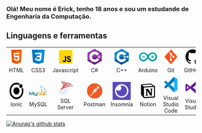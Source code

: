 ### Olá! Meu nome é Erick, tenho 18 anos e sou um estudande de Engenharia da Computação.


## Linguagens e ferramentas
<table>
    <!-- Linha 1 -->
    <tr>
        <td align="center" width="96">
        <a href="https://developer.mozilla.org/en-US/docs/Web/HTML">
            <img src=".github/img/html5.png" width="48" height="48" alt="HTML"/>
        </a>
        <span>HTML</span>
        </td>
        <td align="center" width="96">
        <a href="https://developer.mozilla.org/pt-BR/docs/Web/CSS">
            <img src=".github/img/css3.png" width="48" height="48" alt="CSS3"/>
        </a>
        <span>CSS3</span>
        </td>
        <td align="center" width="96">
        <a href="https://developer.mozilla.org/pt-BR/docs/Web/JavaScript">
            <img src=".github/img/javascript.png" width="48" height="48" alt="Javascript"/>
        </a>
        <span>Javascript</span>
        </td>
        <td align="center" width="96">
        <a href="https://docs.microsoft.com/pt-br/dotnet/csharp/">
            <img src=".github/img/csharp.png" width="48" height="48" alt="C#"/>
        </a>
        <span>C#</span>
        </td>
        <td align="center" width="96">
        <a href="https://docs.microsoft.com/pt-br/cpp/cpp/?view=msvc-160">
            <img src=".github/img/c++.png" width="48" height="48" alt="C++"/>
        </a>
        <span>C++</span>
        </td>
        <td align="center" width="96">
        <a href="https://www.arduino.cc/">
            <img src=".github/img/arduino.png" width="48" height="48" alt="Arduino"/>
        </a>
        <span>Arduino</span>
        </td>
        <td align="center" width="96">
        <a href="https://git-scm.com/">
            <img src=".github/img/git.png" width="48" height="48" alt="Git"/>
        </a>
        <span>Git</span>
        </td>
        <td align="center" width="96">
        <a href="https://github.com/">
            <img src=".github/img/github.png" width="48" height="48" alt="GitHub"/>
        </a>
        <span>GitHub</span>
        </td>
    </tr>
    <!-- Linha 2 -->
    <tr>
        <td align="center" width="96">
        <a href="https://ionicframework.com/">
            <img src=".github/img/ionic.png" width="48" height="48" alt="Ionic"/>
        </a>
        <span>Ionic</span>
        </td>
        <td align="center" width="96">
        <a href="https://www.mysql.com/">
            <img src=".github/img/mysql.png" width="48" height="48" alt="MySQL"/>
        </a>
        <span>MySQL</span>
        </td>
        <td align="center" width="96">
        <a href="https://www.microsoft.com/pt-br/sql-server/sql-server-downloads">
            <img src=".github/img/sqlserver.png" width="48" height="48" alt="SQL Server"/>
        </a>
        <span>SQL Server</span>
        </td>
        <td align="center" width="96">
        <a href="https://www.postman.com/">
            <img src=".github/img/postman.png" width="48" height="48" alt="Postman"/>
        </a>
        <span>Postman</span>
        </td>
        <td align="center" width="96">
        <a href="https://insomnia.rest/download">
            <img src=".github/img/insomnia.jpg" width="48" height="48" alt="Insomnia"/>
        </a>
        <span>Insomnia</span>
        </td>
        <td align="center" width="96">
        <a href="https://www.notion.so/">
            <img src=".github/img/notion.jpg" width="48" height="48" alt="Notion"/>
        </a>
        <span>Notion</span>
        </td>
        <td align="center" width="96">
        <a href="https://code.visualstudio.com/">
            <img src=".github/img/vs-code.png" width="48" height="48" alt="VSCode"/>
        </a>
        <span>Visual Studio Code</span>
        </td>
        <td align="center" width="96">
        <a href="https://visualstudio.microsoft.com/pt-br/">
            <img src=".github/img/visual-studio.png" width="48" height="48" alt="Visual Studio"/>
        </a>
        <span>Visual Studio</span>
        </td>
    </tr>
</table>








































[![Anurag's github stats](https://github-readme-stats.vercel.app/api?username=ErickG123&show_icons=true&count_private=true)](https://github.com/ErickG123/github-readme-stats)